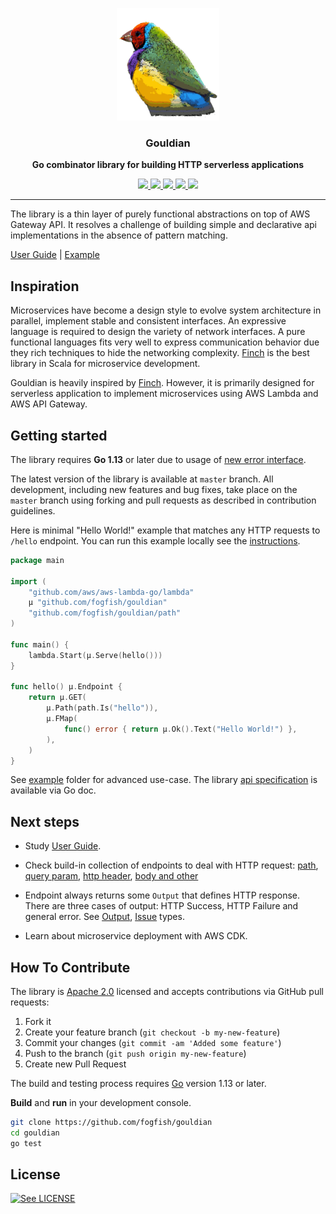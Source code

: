 <p align="center">
  <img src="./doc/logo.svg" height="180" />
  <h3 align="center">Gouldian</h3>
  <p align="center"><strong>Go combinator library for building HTTP serverless applications</strong></p>

  <p align="center">
    <!-- Documentation -->
    <a href="http://godoc.org/github.com/fogfish/gouldian">
      <img src="https://godoc.org/github.com/fogfish/gouldian?status.svg" />
    </a>
    <!-- Build Status  -->
    <a href="http://travis-ci.org/fogfish/gouldian">
      <img src="https://secure.travis-ci.org/fogfish/gouldian.svg?branch=master" />
    </a>
    <!-- GitHub -->
    <a href="http://github.com/fogfish/gouldian">
      <img src="https://img.shields.io/github/last-commit/fogfish/gouldian.svg" />
    </a>
    <!-- Coverage -->
    <a href="https://coveralls.io/github/fogfish/gouldian?branch=master">
      <img src="https://coveralls.io/repos/github/fogfish/gouldian/badge.svg?branch=master" />
    </a>
    <!-- Go Card -->
    <a href="https://goreportcard.com/report/github.com/fogfish/gouldian">
      <img src="https://goreportcard.com/badge/github.com/fogfish/gouldian" />
    </a>
  </p>
</p>

--- 

The library is a thin layer of purely functional abstractions on top
of AWS Gateway API. It resolves a challenge of building simple and
declarative api implementations in the absence of pattern matching.

[User Guide](./doc/user-guide.md) |
[Example](./example/httpbin/main.go)


## Inspiration

Microservices have become a design style to evolve system architecture in parallel, implement stable and consistent interfaces. An expressive language is required to design the variety of network interfaces. A pure functional languages fits very well to express communication behavior due they rich techniques to hide the networking complexity. [Finch](https://github.com/finagle/finch) is the best library in Scala for microservice development.

Gouldian is heavily inspired by [Finch](https://github.com/finagle/finch). However, it is primarily designed for serverless application to implement microservices using AWS Lambda and AWS API Gateway. 


## Getting started

The library requires **Go 1.13** or later due to usage of [new error interface](https://blog.golang.org/go1.13-errors).

The latest version of the library is available at `master` branch. All development, including new features and bug fixes, take place on the `master` branch using forking and pull requests as described in contribution guidelines.

Here is minimal "Hello World!" example that matches any HTTP requests
to `/hello` endpoint. You can run this example locally see the [instructions](example/hello-world). 

```go
package main

import (
	"github.com/aws/aws-lambda-go/lambda"
	µ "github.com/fogfish/gouldian"
	"github.com/fogfish/gouldian/path"
)

func main() {
	lambda.Start(µ.Serve(hello()))
}

func hello() µ.Endpoint {
	return µ.GET(
		µ.Path(path.Is("hello")),
		µ.FMap(
			func() error { return µ.Ok().Text("Hello World!") },
		),
	)
}
```

See [example](example) folder for advanced use-case. The library  [api specification](http://godoc.org/github.com/fogfish/gouldian) is available via Go doc.



## Next steps

* Study [User Guide](doc/user-guide.md).

* Check build-in collection of endpoints to deal with HTTP request: [path](path/path.go), [query param](param/param.go), [http header](header/header.go), [body and other](request.go) 

* Endpoint always returns some `Output` that defines HTTP response. There are three cases of output: HTTP Success, HTTP Failure and general error. See [Output](http://godoc.org/github.com/fogfish/gouldian/#Output), [Issue](http://godoc.org/github.com/fogfish/gouldian/#Issue) types.

* Learn about microservice deployment with AWS CDK.


## How To Contribute

The library is [Apache 2.0](LICENSE) licensed and accepts contributions via GitHub pull requests:

1. Fork it
2. Create your feature branch (`git checkout -b my-new-feature`)
3. Commit your changes (`git commit -am 'Added some feature'`)
4. Push to the branch (`git push origin my-new-feature`)
5. Create new Pull Request


The build and testing process requires [Go](https://golang.org) version 1.13 or later.

**Build** and **run** in your development console.

```bash
git clone https://github.com/fogfish/gouldian
cd gouldian
go test
```

## License

[![See LICENSE](https://img.shields.io/github/license/fogfish/gouldian.svg?style=for-the-badge)](LICENSE)